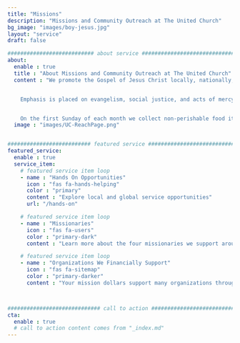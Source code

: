 ```yaml
---
title: "Missions"
description: "Missions and Community Outreach at The United Church"
bg_image: "images/boy-jesus.jpg"
layout: "service"
draft: false

########################### about service #############################
about:
  enable : true
  title : "About Missions and Community Outreach at The United Church"
  content : "We promote the Gospel of Jesus Christ locally, nationally, and internationally, primarily, but not exclusively, through our two denominations, the Presbyterian Church (U.S.A.) and the American Baptist Churches USA.


    Emphasis is placed on evangelism, social justice, and acts of mercy. We provide both financial and prayer support to missionaries and for mission projects around the world. Members of the church, both adult and youth, bring the love of Christ to others by participating  in mission trips. The United Church helps finance those missions trips.


    On the first Sunday of each month we collect non-perishable food items which are given alternately to Canandaigua Churches in Action and The Salvation Army to be distributed locally to those in need."
  image : "images/UC-ReachPage.png"


########################## featured service ############################
featured_service:
  enable : true
  service_item:
    # featured service item loop
    - name : "Hands On Opportunities"
      icon : "fas fa-hands-helping"
      color : "primary"
      content : "Explore local and global service opportunities"
      url: "/hands-on"

    # featured service item loop
    - name : "Missionaries"
      icon : "fas fa-users"
      color : "primary-dark"
      content : "Learn more about the four missionaries we support around the world"

    # featured service item loop
    - name : "Organizations We Financially Support"
      icon : "fas fa-sitemap"
      color : "primary-darker"
      content : "Your mission dollars support many organizations throughout the year"



############################# call to action #################################
cta:
  enable : true
  # call to action content comes from "_index.md"
---
```

